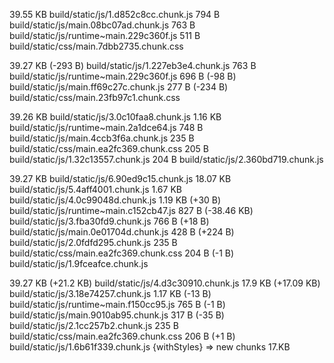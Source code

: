 39.55 KB build/static/js/1.d852c8cc.chunk.js
794 B build/static/js/main.08bc07ad.chunk.js
763 B build/static/js/runtime~main.229c360f.js
511 B build/static/css/main.7dbb2735.chunk.css

39.27 KB (-293 B) build/static/js/1.227eb3e4.chunk.js
763 B build/static/js/runtime~main.229c360f.js
696 B (-98 B) build/static/js/main.ff69c27c.chunk.js
277 B (-234 B) build/static/css/main.23fb97c1.chunk.css

39.26 KB build/static/js/3.0c10faa8.chunk.js
1.16 KB build/static/js/runtime~main.2a1dce64.js
748 B build/static/js/main.4ccb3f6a.chunk.js
235 B build/static/css/main.ea2fc369.chunk.css
205 B build/static/js/1.32c13557.chunk.js
204 B build/static/js/2.360bd719.chunk.js

39.27 KB build/static/js/6.90ed9c15.chunk.js
18.07 KB build/static/js/5.4aff4001.chunk.js
1.67 KB build/static/js/4.0c99048d.chunk.js
1.19 KB (+30 B) build/static/js/runtime~main.c152cb47.js
827 B (-38.46 KB) build/static/js/3.fba30fd9.chunk.js
766 B (+18 B) build/static/js/main.0e01704d.chunk.js
428 B (+224 B) build/static/js/2.0fdfd295.chunk.js
235 B build/static/css/main.ea2fc369.chunk.css
204 B (-1 B) build/static/js/1.9fceafce.chunk.js

39.27 KB (+21.2 KB) build/static/js/4.d3c30910.chunk.js
17.9 KB (+17.09 KB) build/static/js/3.18e74257.chunk.js
1.17 KB (-13 B) build/static/js/runtime~main.f150cc95.js
765 B (-1 B) build/static/js/main.9010ab95.chunk.js
317 B (-35 B) build/static/js/2.1cc257b2.chunk.js
235 B build/static/css/main.ea2fc369.chunk.css
206 B (+1 B) build/static/js/1.6b61f339.chunk.js
{withStyles} => new chunks 17.KB
